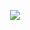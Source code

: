 <p align="center">
  <a href="https://github.com/DenverCoder1/readme-typing-svg"><img src="https://readme-typing-svg.herokuapp.com?font=Fira+Code&weight=450&size=17&pause=1000&color=000BF7&width=435&lines=Rastrear+ubicaci%C3%B3n+usando+la+IP+con+Python"></a>
</p>

<h1 align="center"></h1>

